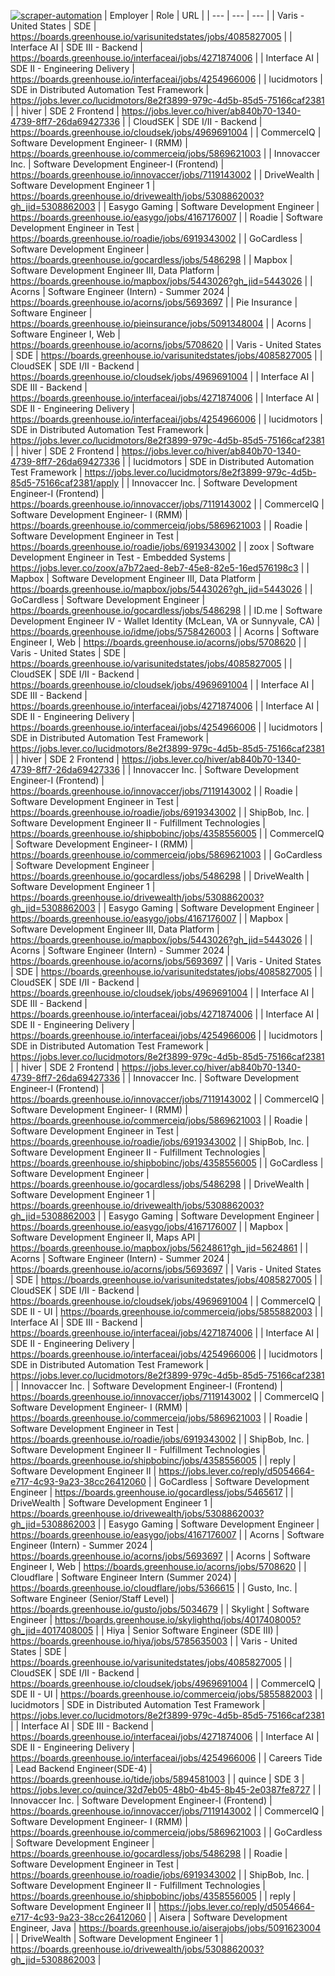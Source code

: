 [![scraper-automation](https://github.com/azad-ali786/Job_Openings/actions/workflows/scraper-automation.yml/badge.svg)](https://github.com/azad-ali786/Job_Openings/actions/workflows/scraper-automation.yml)
| Employer | Role | URL |
| --- | --- | --- |
| Varis - United States | SDE | https://boards.greenhouse.io/varisunitedstates/jobs/4085827005 |
| Interface AI | SDE III - Backend | https://boards.greenhouse.io/interfaceai/jobs/4271874006 |
| Interface AI | SDE II - Engineering Delivery | https://boards.greenhouse.io/interfaceai/jobs/4254966006 |
| lucidmotors | SDE in Distributed Automation Test Framework | https://jobs.lever.co/lucidmotors/8e2f3899-979c-4d5b-85d5-75166caf2381 |
| hiver | SDE 2  Frontend | https://jobs.lever.co/hiver/ab840b70-1340-4739-8ff7-26da69427336 |
| CloudSEK | SDE I/II - Backend | https://boards.greenhouse.io/cloudsek/jobs/4969691004 |
| CommerceIQ | Software Development Engineer- I (RMM) | https://boards.greenhouse.io/commerceiq/jobs/5869621003 |
| Innovaccer Inc. | Software Development Engineer-I (Frontend) | https://boards.greenhouse.io/innovaccer/jobs/7119143002 |
| DriveWealth | Software Development Engineer 1 | https://boards.greenhouse.io/drivewealth/jobs/5308862003?gh_jid=5308862003 |
| Easygo Gaming | Software Development Engineer | https://boards.greenhouse.io/easygo/jobs/4167176007 |
| Roadie | Software Development Engineer in Test | https://boards.greenhouse.io/roadie/jobs/6919343002 |
| GoCardless | Software Development Engineer | https://boards.greenhouse.io/gocardless/jobs/5486298 |
| Mapbox | Software Development Engineer III, Data Platform | https://boards.greenhouse.io/mapbox/jobs/5443026?gh_jid=5443026 |
| Acorns | Software Engineer (Intern) - Summer 2024 | https://boards.greenhouse.io/acorns/jobs/5693697 |
| Pie Insurance | Software Engineer | https://boards.greenhouse.io/pieinsurance/jobs/5091348004 |
| Acorns | Software Engineer I, Web | https://boards.greenhouse.io/acorns/jobs/5708620 |
| Varis - United States | SDE | https://boards.greenhouse.io/varisunitedstates/jobs/4085827005 |
| CloudSEK | SDE I/II - Backend | https://boards.greenhouse.io/cloudsek/jobs/4969691004 |
| Interface AI | SDE III - Backend | https://boards.greenhouse.io/interfaceai/jobs/4271874006 |
| Interface AI | SDE II - Engineering Delivery | https://boards.greenhouse.io/interfaceai/jobs/4254966006 |
| lucidmotors | SDE in Distributed Automation Test Framework | https://jobs.lever.co/lucidmotors/8e2f3899-979c-4d5b-85d5-75166caf2381 |
| hiver | SDE 2  Frontend | https://jobs.lever.co/hiver/ab840b70-1340-4739-8ff7-26da69427336 |
| lucidmotors | SDE in Distributed Automation Test Framework | https://jobs.lever.co/lucidmotors/8e2f3899-979c-4d5b-85d5-75166caf2381/apply |
| Innovaccer Inc. | Software Development Engineer-I (Frontend) | https://boards.greenhouse.io/innovaccer/jobs/7119143002 |
| CommerceIQ | Software Development Engineer- I (RMM) | https://boards.greenhouse.io/commerceiq/jobs/5869621003 |
| Roadie | Software Development Engineer in Test | https://boards.greenhouse.io/roadie/jobs/6919343002 |
| zoox | Software Development Engineer in Test - Embedded Systems | https://jobs.lever.co/zoox/a7b72aed-8eb7-45e8-82e5-16ed576198c3 |
| Mapbox | Software Development Engineer III, Data Platform | https://boards.greenhouse.io/mapbox/jobs/5443026?gh_jid=5443026 |
| GoCardless | Software Development Engineer | https://boards.greenhouse.io/gocardless/jobs/5486298 |
| ID.me | Software Development Engineer IV - Wallet Identity (McLean, VA or Sunnyvale, CA) | https://boards.greenhouse.io/idme/jobs/5758426003 |
| Acorns | Software Engineer I, Web | https://boards.greenhouse.io/acorns/jobs/5708620 |
| Varis - United States | SDE | https://boards.greenhouse.io/varisunitedstates/jobs/4085827005 |
| CloudSEK | SDE I/II - Backend | https://boards.greenhouse.io/cloudsek/jobs/4969691004 |
| Interface AI | SDE III - Backend | https://boards.greenhouse.io/interfaceai/jobs/4271874006 |
| Interface AI | SDE II - Engineering Delivery | https://boards.greenhouse.io/interfaceai/jobs/4254966006 |
| lucidmotors | SDE in Distributed Automation Test Framework | https://jobs.lever.co/lucidmotors/8e2f3899-979c-4d5b-85d5-75166caf2381 |
| hiver | SDE 2  Frontend | https://jobs.lever.co/hiver/ab840b70-1340-4739-8ff7-26da69427336 |
| Innovaccer Inc. | Software Development Engineer-I (Frontend) | https://boards.greenhouse.io/innovaccer/jobs/7119143002 |
| Roadie | Software Development Engineer in Test | https://boards.greenhouse.io/roadie/jobs/6919343002 |
| ShipBob, Inc. | Software Development Engineer II - Fulfillment Technologies | https://boards.greenhouse.io/shipbobinc/jobs/4358556005 |
| CommerceIQ | Software Development Engineer- I (RMM) | https://boards.greenhouse.io/commerceiq/jobs/5869621003 |
| GoCardless | Software Development Engineer | https://boards.greenhouse.io/gocardless/jobs/5486298 |
| DriveWealth | Software Development Engineer 1 | https://boards.greenhouse.io/drivewealth/jobs/5308862003?gh_jid=5308862003 |
| Easygo Gaming | Software Development Engineer | https://boards.greenhouse.io/easygo/jobs/4167176007 |
| Mapbox | Software Development Engineer III, Data Platform | https://boards.greenhouse.io/mapbox/jobs/5443026?gh_jid=5443026 |
| Acorns | Software Engineer (Intern) - Summer 2024 | https://boards.greenhouse.io/acorns/jobs/5693697 |
| Varis - United States | SDE | https://boards.greenhouse.io/varisunitedstates/jobs/4085827005 |
| CloudSEK | SDE I/II - Backend | https://boards.greenhouse.io/cloudsek/jobs/4969691004 |
| Interface AI | SDE III - Backend | https://boards.greenhouse.io/interfaceai/jobs/4271874006 |
| Interface AI | SDE II - Engineering Delivery | https://boards.greenhouse.io/interfaceai/jobs/4254966006 |
| lucidmotors | SDE in Distributed Automation Test Framework | https://jobs.lever.co/lucidmotors/8e2f3899-979c-4d5b-85d5-75166caf2381 |
| hiver | SDE 2  Frontend | https://jobs.lever.co/hiver/ab840b70-1340-4739-8ff7-26da69427336 |
| Innovaccer Inc. | Software Development Engineer-I (Frontend) | https://boards.greenhouse.io/innovaccer/jobs/7119143002 |
| CommerceIQ | Software Development Engineer- I (RMM) | https://boards.greenhouse.io/commerceiq/jobs/5869621003 |
| Roadie | Software Development Engineer in Test | https://boards.greenhouse.io/roadie/jobs/6919343002 |
| ShipBob, Inc. | Software Development Engineer II - Fulfillment Technologies | https://boards.greenhouse.io/shipbobinc/jobs/4358556005 |
| GoCardless | Software Development Engineer | https://boards.greenhouse.io/gocardless/jobs/5486298 |
| DriveWealth | Software Development Engineer 1 | https://boards.greenhouse.io/drivewealth/jobs/5308862003?gh_jid=5308862003 |
| Easygo Gaming | Software Development Engineer | https://boards.greenhouse.io/easygo/jobs/4167176007 |
| Mapbox | Software Development Engineer II, Maps API | https://boards.greenhouse.io/mapbox/jobs/5624861?gh_jid=5624861 |
| Acorns | Software Engineer (Intern) - Summer 2024 | https://boards.greenhouse.io/acorns/jobs/5693697 |
| Varis - United States | SDE | https://boards.greenhouse.io/varisunitedstates/jobs/4085827005 |
| CloudSEK | SDE I/II - Backend | https://boards.greenhouse.io/cloudsek/jobs/4969691004 |
| CommerceIQ | SDE II - UI | https://boards.greenhouse.io/commerceiq/jobs/5855882003 |
| Interface AI | SDE III - Backend | https://boards.greenhouse.io/interfaceai/jobs/4271874006 |
| Interface AI | SDE II - Engineering Delivery | https://boards.greenhouse.io/interfaceai/jobs/4254966006 |
| lucidmotors | SDE in Distributed Automation Test Framework | https://jobs.lever.co/lucidmotors/8e2f3899-979c-4d5b-85d5-75166caf2381 |
| Innovaccer Inc. | Software Development Engineer-I (Frontend) | https://boards.greenhouse.io/innovaccer/jobs/7119143002 |
| CommerceIQ | Software Development Engineer- I (RMM) | https://boards.greenhouse.io/commerceiq/jobs/5869621003 |
| Roadie | Software Development Engineer in Test | https://boards.greenhouse.io/roadie/jobs/6919343002 |
| ShipBob, Inc. | Software Development Engineer II - Fulfillment Technologies | https://boards.greenhouse.io/shipbobinc/jobs/4358556005 |
| reply | Software Development Engineer II | https://jobs.lever.co/reply/d5054664-e717-4c93-9a23-38cc26412060 |
| GoCardless | Software Development Engineer | https://boards.greenhouse.io/gocardless/jobs/5465617 |
| DriveWealth | Software Development Engineer 1 | https://boards.greenhouse.io/drivewealth/jobs/5308862003?gh_jid=5308862003 |
| Easygo Gaming | Software Development Engineer | https://boards.greenhouse.io/easygo/jobs/4167176007 |
| Acorns | Software Engineer (Intern) - Summer 2024 | https://boards.greenhouse.io/acorns/jobs/5693697 |
| Acorns | Software Engineer I, Web | https://boards.greenhouse.io/acorns/jobs/5708620 |
| Cloudflare | Software Engineer Intern (Summer 2024) | https://boards.greenhouse.io/cloudflare/jobs/5366615 |
| Gusto, Inc. | Software Engineer (Senior/Staff Level) | https://boards.greenhouse.io/gusto/jobs/5034679 |
| Skylight | Software Engineer | https://boards.greenhouse.io/skylighthq/jobs/4017408005?gh_jid=4017408005 |
| Hiya | Senior Software Engineer (SDE III) | https://boards.greenhouse.io/hiya/jobs/5785635003 |
| Varis - United States | SDE | https://boards.greenhouse.io/varisunitedstates/jobs/4085827005 |
| CloudSEK | SDE I/II - Backend | https://boards.greenhouse.io/cloudsek/jobs/4969691004 |
| CommerceIQ | SDE II - UI | https://boards.greenhouse.io/commerceiq/jobs/5855882003 |
| lucidmotors | SDE in Distributed Automation Test Framework | https://jobs.lever.co/lucidmotors/8e2f3899-979c-4d5b-85d5-75166caf2381 |
| Interface AI | SDE III - Backend | https://boards.greenhouse.io/interfaceai/jobs/4271874006 |
| Interface AI | SDE II - Engineering Delivery | https://boards.greenhouse.io/interfaceai/jobs/4254966006 |
| Careers Tide | Lead Backend Engineer(SDE-4) | https://boards.greenhouse.io/tide/jobs/5894581003 |
| quince | SDE 3 | https://jobs.lever.co/quince/32d7eb05-48b0-4b45-8b45-2e0387fe8727 |
| Innovaccer Inc. | Software Development Engineer-I (Frontend) | https://boards.greenhouse.io/innovaccer/jobs/7119143002 |
| CommerceIQ | Software Development Engineer- I (RMM) | https://boards.greenhouse.io/commerceiq/jobs/5869621003 |
| GoCardless | Software Development Engineer | https://boards.greenhouse.io/gocardless/jobs/5486298 |
| Roadie | Software Development Engineer in Test | https://boards.greenhouse.io/roadie/jobs/6919343002 |
| ShipBob, Inc. | Software Development Engineer II - Fulfillment Technologies | https://boards.greenhouse.io/shipbobinc/jobs/4358556005 |
| reply | Software Development Engineer II | https://jobs.lever.co/reply/d5054664-e717-4c93-9a23-38cc26412060 |
| Aisera | Software Development Engineer, Java | https://boards.greenhouse.io/aiserajobs/jobs/5091623004 |
| DriveWealth | Software Development Engineer 1 | https://boards.greenhouse.io/drivewealth/jobs/5308862003?gh_jid=5308862003 |